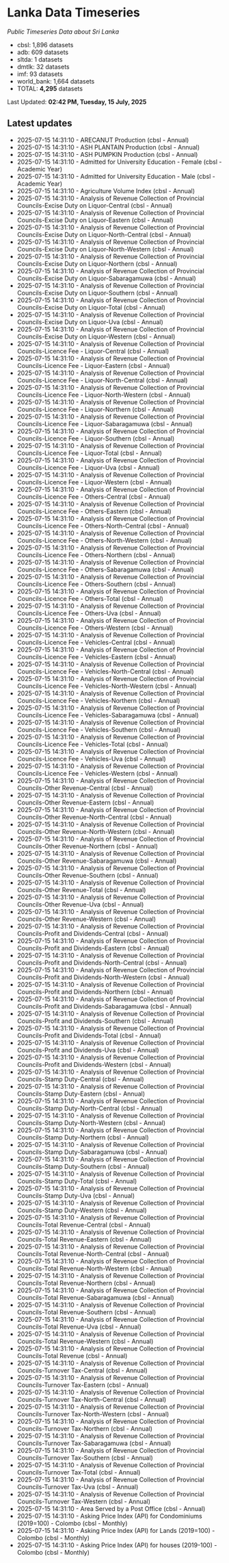 # Lanka Data Timeseries
*Public Timeseries Data about Sri Lanka*

* cbsl: 1,896 datasets
* adb: 609 datasets
* sltda: 1 datasets
* dmtlk: 32 datasets
* imf: 93 datasets
* world_bank: 1,664 datasets
* TOTAL: **4,295** datasets

Last Updated: **02:42 PM, Tuesday, 15 July, 2025**

## Latest updates

* 2025-07-15 14:31:10 - ARECANUT Production (cbsl - Annual)
* 2025-07-15 14:31:10 - ASH PLANTAIN Production (cbsl - Annual)
* 2025-07-15 14:31:10 - ASH PUMPKIN Production (cbsl - Annual)
* 2025-07-15 14:31:10 - Admitted for University Education - Female (cbsl - Academic Year)
* 2025-07-15 14:31:10 - Admitted for University Education - Male (cbsl - Academic Year)
* 2025-07-15 14:31:10 - Agriculture Volume Index (cbsl - Annual)
* 2025-07-15 14:31:10 - Analysis of Revenue Collection of Provincial Councils-Excise Duty on Liquor-Central (cbsl - Annual)
* 2025-07-15 14:31:10 - Analysis of Revenue Collection of Provincial Councils-Excise Duty on Liquor-Eastern (cbsl - Annual)
* 2025-07-15 14:31:10 - Analysis of Revenue Collection of Provincial Councils-Excise Duty on Liquor-North-Central (cbsl - Annual)
* 2025-07-15 14:31:10 - Analysis of Revenue Collection of Provincial Councils-Excise Duty on Liquor-North-Western (cbsl - Annual)
* 2025-07-15 14:31:10 - Analysis of Revenue Collection of Provincial Councils-Excise Duty on Liquor-Northern (cbsl - Annual)
* 2025-07-15 14:31:10 - Analysis of Revenue Collection of Provincial Councils-Excise Duty on Liquor-Sabaragamuwa (cbsl - Annual)
* 2025-07-15 14:31:10 - Analysis of Revenue Collection of Provincial Councils-Excise Duty on Liquor-Southern (cbsl - Annual)
* 2025-07-15 14:31:10 - Analysis of Revenue Collection of Provincial Councils-Excise Duty on Liquor-Total (cbsl - Annual)
* 2025-07-15 14:31:10 - Analysis of Revenue Collection of Provincial Councils-Excise Duty on Liquor-Uva (cbsl - Annual)
* 2025-07-15 14:31:10 - Analysis of Revenue Collection of Provincial Councils-Excise Duty on Liquor-Western (cbsl - Annual)
* 2025-07-15 14:31:10 - Analysis of Revenue Collection of Provincial Councils-Licence Fee - Liquor-Central (cbsl - Annual)
* 2025-07-15 14:31:10 - Analysis of Revenue Collection of Provincial Councils-Licence Fee - Liquor-Eastern (cbsl - Annual)
* 2025-07-15 14:31:10 - Analysis of Revenue Collection of Provincial Councils-Licence Fee - Liquor-North-Central (cbsl - Annual)
* 2025-07-15 14:31:10 - Analysis of Revenue Collection of Provincial Councils-Licence Fee - Liquor-North-Western (cbsl - Annual)
* 2025-07-15 14:31:10 - Analysis of Revenue Collection of Provincial Councils-Licence Fee - Liquor-Northern (cbsl - Annual)
* 2025-07-15 14:31:10 - Analysis of Revenue Collection of Provincial Councils-Licence Fee - Liquor-Sabaragamuwa (cbsl - Annual)
* 2025-07-15 14:31:10 - Analysis of Revenue Collection of Provincial Councils-Licence Fee - Liquor-Southern (cbsl - Annual)
* 2025-07-15 14:31:10 - Analysis of Revenue Collection of Provincial Councils-Licence Fee - Liquor-Total (cbsl - Annual)
* 2025-07-15 14:31:10 - Analysis of Revenue Collection of Provincial Councils-Licence Fee - Liquor-Uva (cbsl - Annual)
* 2025-07-15 14:31:10 - Analysis of Revenue Collection of Provincial Councils-Licence Fee - Liquor-Western (cbsl - Annual)
* 2025-07-15 14:31:10 - Analysis of Revenue Collection of Provincial Councils-Licence Fee - Others-Central (cbsl - Annual)
* 2025-07-15 14:31:10 - Analysis of Revenue Collection of Provincial Councils-Licence Fee - Others-Eastern (cbsl - Annual)
* 2025-07-15 14:31:10 - Analysis of Revenue Collection of Provincial Councils-Licence Fee - Others-North-Central (cbsl - Annual)
* 2025-07-15 14:31:10 - Analysis of Revenue Collection of Provincial Councils-Licence Fee - Others-North-Western (cbsl - Annual)
* 2025-07-15 14:31:10 - Analysis of Revenue Collection of Provincial Councils-Licence Fee - Others-Northern (cbsl - Annual)
* 2025-07-15 14:31:10 - Analysis of Revenue Collection of Provincial Councils-Licence Fee - Others-Sabaragamuwa (cbsl - Annual)
* 2025-07-15 14:31:10 - Analysis of Revenue Collection of Provincial Councils-Licence Fee - Others-Southern (cbsl - Annual)
* 2025-07-15 14:31:10 - Analysis of Revenue Collection of Provincial Councils-Licence Fee - Others-Total (cbsl - Annual)
* 2025-07-15 14:31:10 - Analysis of Revenue Collection of Provincial Councils-Licence Fee - Others-Uva (cbsl - Annual)
* 2025-07-15 14:31:10 - Analysis of Revenue Collection of Provincial Councils-Licence Fee - Others-Western (cbsl - Annual)
* 2025-07-15 14:31:10 - Analysis of Revenue Collection of Provincial Councils-Licence Fee - Vehicles-Central (cbsl - Annual)
* 2025-07-15 14:31:10 - Analysis of Revenue Collection of Provincial Councils-Licence Fee - Vehicles-Eastern (cbsl - Annual)
* 2025-07-15 14:31:10 - Analysis of Revenue Collection of Provincial Councils-Licence Fee - Vehicles-North-Central (cbsl - Annual)
* 2025-07-15 14:31:10 - Analysis of Revenue Collection of Provincial Councils-Licence Fee - Vehicles-North-Western (cbsl - Annual)
* 2025-07-15 14:31:10 - Analysis of Revenue Collection of Provincial Councils-Licence Fee - Vehicles-Northern (cbsl - Annual)
* 2025-07-15 14:31:10 - Analysis of Revenue Collection of Provincial Councils-Licence Fee - Vehicles-Sabaragamuwa (cbsl - Annual)
* 2025-07-15 14:31:10 - Analysis of Revenue Collection of Provincial Councils-Licence Fee - Vehicles-Southern (cbsl - Annual)
* 2025-07-15 14:31:10 - Analysis of Revenue Collection of Provincial Councils-Licence Fee - Vehicles-Total (cbsl - Annual)
* 2025-07-15 14:31:10 - Analysis of Revenue Collection of Provincial Councils-Licence Fee - Vehicles-Uva (cbsl - Annual)
* 2025-07-15 14:31:10 - Analysis of Revenue Collection of Provincial Councils-Licence Fee - Vehicles-Western (cbsl - Annual)
* 2025-07-15 14:31:10 - Analysis of Revenue Collection of Provincial Councils-Other Revenue-Central (cbsl - Annual)
* 2025-07-15 14:31:10 - Analysis of Revenue Collection of Provincial Councils-Other Revenue-Eastern (cbsl - Annual)
* 2025-07-15 14:31:10 - Analysis of Revenue Collection of Provincial Councils-Other Revenue-North-Central (cbsl - Annual)
* 2025-07-15 14:31:10 - Analysis of Revenue Collection of Provincial Councils-Other Revenue-North-Western (cbsl - Annual)
* 2025-07-15 14:31:10 - Analysis of Revenue Collection of Provincial Councils-Other Revenue-Northern (cbsl - Annual)
* 2025-07-15 14:31:10 - Analysis of Revenue Collection of Provincial Councils-Other Revenue-Sabaragamuwa (cbsl - Annual)
* 2025-07-15 14:31:10 - Analysis of Revenue Collection of Provincial Councils-Other Revenue-Southern (cbsl - Annual)
* 2025-07-15 14:31:10 - Analysis of Revenue Collection of Provincial Councils-Other Revenue-Total (cbsl - Annual)
* 2025-07-15 14:31:10 - Analysis of Revenue Collection of Provincial Councils-Other Revenue-Uva (cbsl - Annual)
* 2025-07-15 14:31:10 - Analysis of Revenue Collection of Provincial Councils-Other Revenue-Western (cbsl - Annual)
* 2025-07-15 14:31:10 - Analysis of Revenue Collection of Provincial Councils-Profit and Dividends-Central (cbsl - Annual)
* 2025-07-15 14:31:10 - Analysis of Revenue Collection of Provincial Councils-Profit and Dividends-Eastern (cbsl - Annual)
* 2025-07-15 14:31:10 - Analysis of Revenue Collection of Provincial Councils-Profit and Dividends-North-Central (cbsl - Annual)
* 2025-07-15 14:31:10 - Analysis of Revenue Collection of Provincial Councils-Profit and Dividends-North-Western (cbsl - Annual)
* 2025-07-15 14:31:10 - Analysis of Revenue Collection of Provincial Councils-Profit and Dividends-Northern (cbsl - Annual)
* 2025-07-15 14:31:10 - Analysis of Revenue Collection of Provincial Councils-Profit and Dividends-Sabaragamuwa (cbsl - Annual)
* 2025-07-15 14:31:10 - Analysis of Revenue Collection of Provincial Councils-Profit and Dividends-Southern (cbsl - Annual)
* 2025-07-15 14:31:10 - Analysis of Revenue Collection of Provincial Councils-Profit and Dividends-Total (cbsl - Annual)
* 2025-07-15 14:31:10 - Analysis of Revenue Collection of Provincial Councils-Profit and Dividends-Uva (cbsl - Annual)
* 2025-07-15 14:31:10 - Analysis of Revenue Collection of Provincial Councils-Profit and Dividends-Western (cbsl - Annual)
* 2025-07-15 14:31:10 - Analysis of Revenue Collection of Provincial Councils-Stamp Duty-Central (cbsl - Annual)
* 2025-07-15 14:31:10 - Analysis of Revenue Collection of Provincial Councils-Stamp Duty-Eastern (cbsl - Annual)
* 2025-07-15 14:31:10 - Analysis of Revenue Collection of Provincial Councils-Stamp Duty-North-Central (cbsl - Annual)
* 2025-07-15 14:31:10 - Analysis of Revenue Collection of Provincial Councils-Stamp Duty-North-Western (cbsl - Annual)
* 2025-07-15 14:31:10 - Analysis of Revenue Collection of Provincial Councils-Stamp Duty-Northern (cbsl - Annual)
* 2025-07-15 14:31:10 - Analysis of Revenue Collection of Provincial Councils-Stamp Duty-Sabaragamuwa (cbsl - Annual)
* 2025-07-15 14:31:10 - Analysis of Revenue Collection of Provincial Councils-Stamp Duty-Southern (cbsl - Annual)
* 2025-07-15 14:31:10 - Analysis of Revenue Collection of Provincial Councils-Stamp Duty-Total (cbsl - Annual)
* 2025-07-15 14:31:10 - Analysis of Revenue Collection of Provincial Councils-Stamp Duty-Uva (cbsl - Annual)
* 2025-07-15 14:31:10 - Analysis of Revenue Collection of Provincial Councils-Stamp Duty-Western (cbsl - Annual)
* 2025-07-15 14:31:10 - Analysis of Revenue Collection of Provincial Councils-Total Revenue-Central (cbsl - Annual)
* 2025-07-15 14:31:10 - Analysis of Revenue Collection of Provincial Councils-Total Revenue-Eastern (cbsl - Annual)
* 2025-07-15 14:31:10 - Analysis of Revenue Collection of Provincial Councils-Total Revenue-North-Central (cbsl - Annual)
* 2025-07-15 14:31:10 - Analysis of Revenue Collection of Provincial Councils-Total Revenue-North-Western (cbsl - Annual)
* 2025-07-15 14:31:10 - Analysis of Revenue Collection of Provincial Councils-Total Revenue-Northern (cbsl - Annual)
* 2025-07-15 14:31:10 - Analysis of Revenue Collection of Provincial Councils-Total Revenue-Sabaragamuwa (cbsl - Annual)
* 2025-07-15 14:31:10 - Analysis of Revenue Collection of Provincial Councils-Total Revenue-Southern (cbsl - Annual)
* 2025-07-15 14:31:10 - Analysis of Revenue Collection of Provincial Councils-Total Revenue-Uva (cbsl - Annual)
* 2025-07-15 14:31:10 - Analysis of Revenue Collection of Provincial Councils-Total Revenue-Western (cbsl - Annual)
* 2025-07-15 14:31:10 - Analysis of Revenue Collection of Provincial Councils-Total Revenue (cbsl - Annual)
* 2025-07-15 14:31:10 - Analysis of Revenue Collection of Provincial Councils-Turnover Tax-Central (cbsl - Annual)
* 2025-07-15 14:31:10 - Analysis of Revenue Collection of Provincial Councils-Turnover Tax-Eastern (cbsl - Annual)
* 2025-07-15 14:31:10 - Analysis of Revenue Collection of Provincial Councils-Turnover Tax-North-Central (cbsl - Annual)
* 2025-07-15 14:31:10 - Analysis of Revenue Collection of Provincial Councils-Turnover Tax-North-Western (cbsl - Annual)
* 2025-07-15 14:31:10 - Analysis of Revenue Collection of Provincial Councils-Turnover Tax-Northern (cbsl - Annual)
* 2025-07-15 14:31:10 - Analysis of Revenue Collection of Provincial Councils-Turnover Tax-Sabaragamuwa (cbsl - Annual)
* 2025-07-15 14:31:10 - Analysis of Revenue Collection of Provincial Councils-Turnover Tax-Southern (cbsl - Annual)
* 2025-07-15 14:31:10 - Analysis of Revenue Collection of Provincial Councils-Turnover Tax-Total (cbsl - Annual)
* 2025-07-15 14:31:10 - Analysis of Revenue Collection of Provincial Councils-Turnover Tax-Uva (cbsl - Annual)
* 2025-07-15 14:31:10 - Analysis of Revenue Collection of Provincial Councils-Turnover Tax-Western (cbsl - Annual)
* 2025-07-15 14:31:10 - Area Served by a Post Office (cbsl - Annual)
* 2025-07-15 14:31:10 - Asking Price Index (API) for Condominiums (2019=100) - Colombo (cbsl - Monthly)
* 2025-07-15 14:31:10 - Asking Price Index (API) for Lands (2019=100) - Colombo (cbsl - Monthly)
* 2025-07-15 14:31:10 - Asking Price Index (API) for houses (2019-100) - Colombo (cbsl - Monthly)